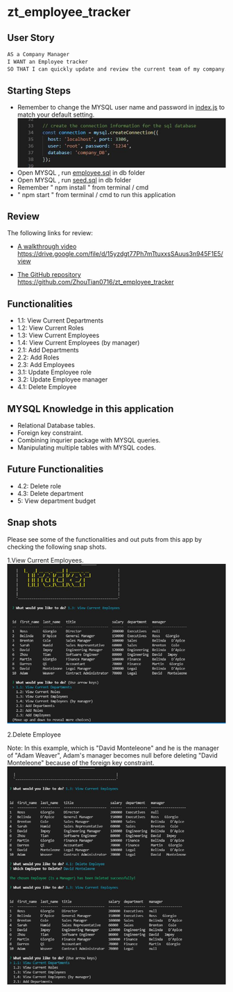 # zt_employee_tracker

## User Story

```md
AS a Company Manager
I WANT an Employee tracker
SO THAT I can quickly update and review the current team of my company.
```
## Starting Steps
* Remember to change the MYSQL user name and password in  [index.js](./index.js) to match your default setting.
![MYSQL Setting](./assets/img/3.JPG)
* Open MYSQL , run [employee.sql](./db/employee.sql) in db folder
* Open MYSQL , run [seed.sql](./db/seed.sql) in db folder
* Remember " npm install " from terminal / cmd
* " npm start " from terminal / cmd to run this application

## Review

The following links for review:

* [A walkthrough video](https://drive.google.com/file/d/15yzdgt77Ph7mTtuxxsSAuus3n945F1E5/view) 
https://drive.google.com/file/d/15yzdgt77Ph7mTtuxxsSAuus3n945F1E5/view

* [The GitHub repository](https://github.com/ZhouTian0716/zt_employee_tracker)
https://github.com/ZhouTian0716/zt_employee_tracker

## Functionalities
* 1.1: View Current Departments
* 1.2: View Current Roles
* 1.3: View Current Employees
* 1.4: View Current Employees (by manager)
* 2.1: Add Departments
* 2.2: Add Roles
* 2.3: Add Employees
* 3.1: Update Employee role
* 3.2: Update Employee manager
* 4.1: Delete Employee

## MYSQL Knowledge in this application
* Relational Database tables.
* Foreign key constraint.
* Combining inqurier package with MYSQL queries.
* Manipulating multiple tables with MYSQL codes.

## Future Functionalities
* 4.2: Delete role
* 4.3: Delete department
* 5: View department budget

## Snap shots

Please see some of the functionalities and out puts from this app by checking the following snap shots.

1.View Current Employees.
![landing page](./assets/img/1.JPG)

2.Delete Employee

Note: In this example, which is "David Monteleone" and he is the manager of "Adam Weaver", Adam's manager becomes null before deleting "David Monteleone" because of the foreign key constraint. 
![landing page](./assets/img/2.JPG)



